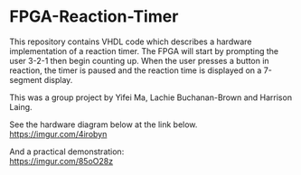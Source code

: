 # FPGA-Reaction-Timer
This repository contains VHDL code which describes a hardware implementation of a reaction timer. 
The FPGA will start by prompting the user 3-2-1 then begin counting up. 
When the user presses a button in reaction, the timer is paused and the reaction time is displayed on a 7-segment display.  
  
This was a group project by Yifei Ma, Lachie Buchanan-Brown and Harrison Laing.  
  
See the hardware diagram below at the link below.  
https://imgur.com/4irobyn  
    
And a practical demonstration:  
https://imgur.com/85oO28z
